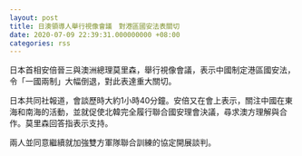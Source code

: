 ```yaml
---
layout: post
title: 日澳領導人舉行視像會議　對港區國安法表關切
date: 2020-07-09 22:39:31.000000000 +08:00
categories: rss
---
```


日本首相安倍晉三與澳洲總理莫里森，舉行視像會議，表示中國制定港區國安法，令「一國兩制」大幅倒退，對此表達重大關切。

日本共同社報道，會談歷時大約1小時40分鐘。安倍又在會上表示，關注中國在東海和南海的活動，並就促使北韓完全履行聯合國安理會決議，尋求澳方理解與合作。莫里森回答指表示支持。

兩人並同意繼續就加強雙方軍隊聯合訓練的協定開展談判。
